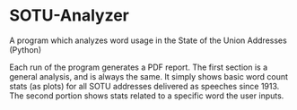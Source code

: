 # SOTU-Analyzer
A program which analyzes word usage in the State of the Union Addresses (Python)

Each run of the program generates a PDF report. The first section is a general analysis, and is always the same. It simply shows basic word count stats (as plots) for all SOTU addresses delivered as speeches since 1913. The second portion shows stats related to a specific word the user inputs. 
